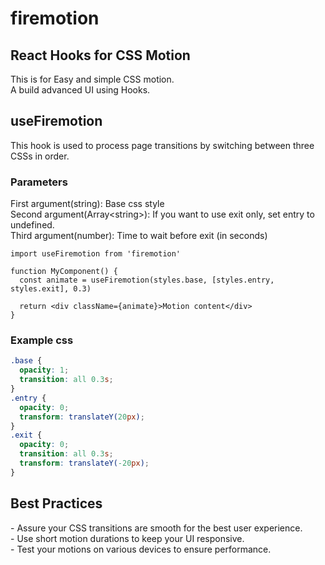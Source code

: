 # firemotion

## React Hooks for CSS Motion

This is for Easy and simple CSS motion.  
A build advanced UI using Hooks.

## useFiremotion

This hook is used to process page transitions by switching between three CSSs in order.

### Parameters

First argument(string): Base css style  
Second argument(Array<string\>): If you want to use exit only, set entry to undefined.  
Third argument(number): Time to wait before exit (in seconds)

```tsx
import useFiremotion from 'firemotion'

function MyComponent() {
  const animate = useFiremotion(styles.base, [styles.entry, styles.exit], 0.3)

  return <div className={animate}>Motion content</div>
}
```

### Example css

```css
.base {
  opacity: 1;
  transition: all 0.3s;
}
.entry {
  opacity: 0;
  transform: translateY(20px);
}
.exit {
  opacity: 0;
  transition: all 0.3s;
  transform: translateY(-20px);
}
```

## Best Practices

\- Assure your CSS transitions are smooth for the best user experience.  
\- Use short motion durations to keep your UI responsive.  
\- Test your motions on various devices to ensure performance.
